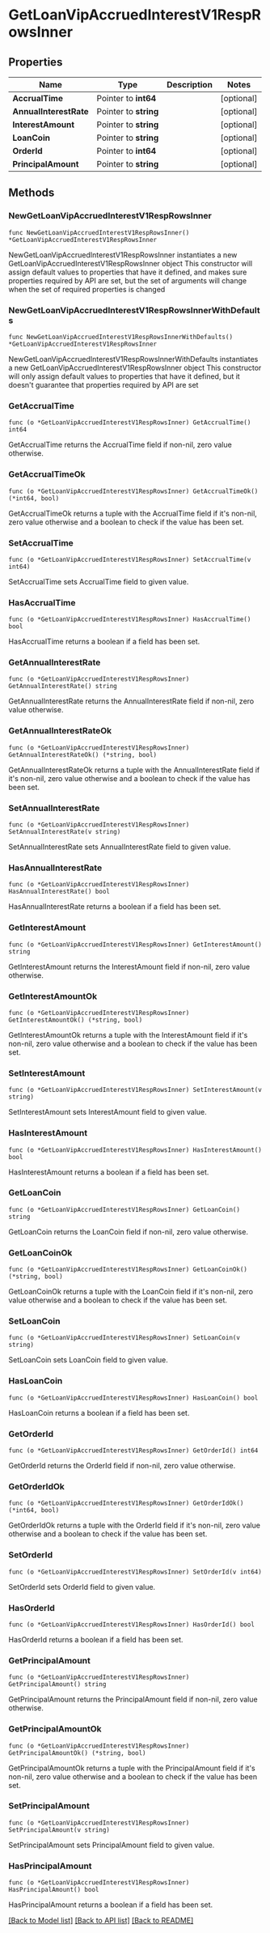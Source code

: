 # GetLoanVipAccruedInterestV1RespRowsInner

## Properties

Name | Type | Description | Notes
------------ | ------------- | ------------- | -------------
**AccrualTime** | Pointer to **int64** |  | [optional] 
**AnnualInterestRate** | Pointer to **string** |  | [optional] 
**InterestAmount** | Pointer to **string** |  | [optional] 
**LoanCoin** | Pointer to **string** |  | [optional] 
**OrderId** | Pointer to **int64** |  | [optional] 
**PrincipalAmount** | Pointer to **string** |  | [optional] 

## Methods

### NewGetLoanVipAccruedInterestV1RespRowsInner

`func NewGetLoanVipAccruedInterestV1RespRowsInner() *GetLoanVipAccruedInterestV1RespRowsInner`

NewGetLoanVipAccruedInterestV1RespRowsInner instantiates a new GetLoanVipAccruedInterestV1RespRowsInner object
This constructor will assign default values to properties that have it defined,
and makes sure properties required by API are set, but the set of arguments
will change when the set of required properties is changed

### NewGetLoanVipAccruedInterestV1RespRowsInnerWithDefaults

`func NewGetLoanVipAccruedInterestV1RespRowsInnerWithDefaults() *GetLoanVipAccruedInterestV1RespRowsInner`

NewGetLoanVipAccruedInterestV1RespRowsInnerWithDefaults instantiates a new GetLoanVipAccruedInterestV1RespRowsInner object
This constructor will only assign default values to properties that have it defined,
but it doesn't guarantee that properties required by API are set

### GetAccrualTime

`func (o *GetLoanVipAccruedInterestV1RespRowsInner) GetAccrualTime() int64`

GetAccrualTime returns the AccrualTime field if non-nil, zero value otherwise.

### GetAccrualTimeOk

`func (o *GetLoanVipAccruedInterestV1RespRowsInner) GetAccrualTimeOk() (*int64, bool)`

GetAccrualTimeOk returns a tuple with the AccrualTime field if it's non-nil, zero value otherwise
and a boolean to check if the value has been set.

### SetAccrualTime

`func (o *GetLoanVipAccruedInterestV1RespRowsInner) SetAccrualTime(v int64)`

SetAccrualTime sets AccrualTime field to given value.

### HasAccrualTime

`func (o *GetLoanVipAccruedInterestV1RespRowsInner) HasAccrualTime() bool`

HasAccrualTime returns a boolean if a field has been set.

### GetAnnualInterestRate

`func (o *GetLoanVipAccruedInterestV1RespRowsInner) GetAnnualInterestRate() string`

GetAnnualInterestRate returns the AnnualInterestRate field if non-nil, zero value otherwise.

### GetAnnualInterestRateOk

`func (o *GetLoanVipAccruedInterestV1RespRowsInner) GetAnnualInterestRateOk() (*string, bool)`

GetAnnualInterestRateOk returns a tuple with the AnnualInterestRate field if it's non-nil, zero value otherwise
and a boolean to check if the value has been set.

### SetAnnualInterestRate

`func (o *GetLoanVipAccruedInterestV1RespRowsInner) SetAnnualInterestRate(v string)`

SetAnnualInterestRate sets AnnualInterestRate field to given value.

### HasAnnualInterestRate

`func (o *GetLoanVipAccruedInterestV1RespRowsInner) HasAnnualInterestRate() bool`

HasAnnualInterestRate returns a boolean if a field has been set.

### GetInterestAmount

`func (o *GetLoanVipAccruedInterestV1RespRowsInner) GetInterestAmount() string`

GetInterestAmount returns the InterestAmount field if non-nil, zero value otherwise.

### GetInterestAmountOk

`func (o *GetLoanVipAccruedInterestV1RespRowsInner) GetInterestAmountOk() (*string, bool)`

GetInterestAmountOk returns a tuple with the InterestAmount field if it's non-nil, zero value otherwise
and a boolean to check if the value has been set.

### SetInterestAmount

`func (o *GetLoanVipAccruedInterestV1RespRowsInner) SetInterestAmount(v string)`

SetInterestAmount sets InterestAmount field to given value.

### HasInterestAmount

`func (o *GetLoanVipAccruedInterestV1RespRowsInner) HasInterestAmount() bool`

HasInterestAmount returns a boolean if a field has been set.

### GetLoanCoin

`func (o *GetLoanVipAccruedInterestV1RespRowsInner) GetLoanCoin() string`

GetLoanCoin returns the LoanCoin field if non-nil, zero value otherwise.

### GetLoanCoinOk

`func (o *GetLoanVipAccruedInterestV1RespRowsInner) GetLoanCoinOk() (*string, bool)`

GetLoanCoinOk returns a tuple with the LoanCoin field if it's non-nil, zero value otherwise
and a boolean to check if the value has been set.

### SetLoanCoin

`func (o *GetLoanVipAccruedInterestV1RespRowsInner) SetLoanCoin(v string)`

SetLoanCoin sets LoanCoin field to given value.

### HasLoanCoin

`func (o *GetLoanVipAccruedInterestV1RespRowsInner) HasLoanCoin() bool`

HasLoanCoin returns a boolean if a field has been set.

### GetOrderId

`func (o *GetLoanVipAccruedInterestV1RespRowsInner) GetOrderId() int64`

GetOrderId returns the OrderId field if non-nil, zero value otherwise.

### GetOrderIdOk

`func (o *GetLoanVipAccruedInterestV1RespRowsInner) GetOrderIdOk() (*int64, bool)`

GetOrderIdOk returns a tuple with the OrderId field if it's non-nil, zero value otherwise
and a boolean to check if the value has been set.

### SetOrderId

`func (o *GetLoanVipAccruedInterestV1RespRowsInner) SetOrderId(v int64)`

SetOrderId sets OrderId field to given value.

### HasOrderId

`func (o *GetLoanVipAccruedInterestV1RespRowsInner) HasOrderId() bool`

HasOrderId returns a boolean if a field has been set.

### GetPrincipalAmount

`func (o *GetLoanVipAccruedInterestV1RespRowsInner) GetPrincipalAmount() string`

GetPrincipalAmount returns the PrincipalAmount field if non-nil, zero value otherwise.

### GetPrincipalAmountOk

`func (o *GetLoanVipAccruedInterestV1RespRowsInner) GetPrincipalAmountOk() (*string, bool)`

GetPrincipalAmountOk returns a tuple with the PrincipalAmount field if it's non-nil, zero value otherwise
and a boolean to check if the value has been set.

### SetPrincipalAmount

`func (o *GetLoanVipAccruedInterestV1RespRowsInner) SetPrincipalAmount(v string)`

SetPrincipalAmount sets PrincipalAmount field to given value.

### HasPrincipalAmount

`func (o *GetLoanVipAccruedInterestV1RespRowsInner) HasPrincipalAmount() bool`

HasPrincipalAmount returns a boolean if a field has been set.


[[Back to Model list]](../README.md#documentation-for-models) [[Back to API list]](../README.md#documentation-for-api-endpoints) [[Back to README]](../README.md)


